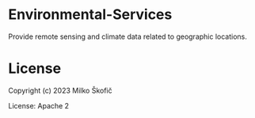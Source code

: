 # Environmental-Services

Provide remote sensing and climate data related to geographic locations.

# License

Copyright (c) 2023 Milko Škofič

License: Apache 2